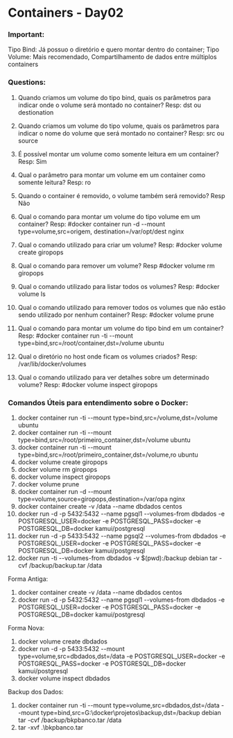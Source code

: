 
# Containers - Day02

### Important:
Tipo Bind: Já possuo o diretório e quero montar dentro do container;
Tipo Volume: Mais recomendado, Compartilhamento de dados entre múltiplos containers

### Questions:
1) Quando criamos um volume do tipo bind, quais os parâmetros para indicar onde o volume será montado no container?
Resp: dst ou destionation

2) Quando criamos um volume do tipo volume, quais os parâmetros para indicar o nome do volume que será montado no container?
Resp: src ou source

3) É possível montar um volume como somente leitura em um container?
Resp: Sim

4) Qual o parâmetro para montar um volume em um container como somente leitura?
Resp: ro

5) Quando o container é removido, o volume também será removido?
Resp Não

6) Qual o comando para montar um volume do tipo volume em um container?
Resp: #docker container run -d --mount type=volume,src=origem, destination=/var/opt/dest nginx

7) Qual o comando utilizado para criar um volume?
Resp: #docker volume create giropops

8) Qual o comando para remover um volume?
Resp #docker volume rm giropops

9) Qual o comando utilizado para listar todos os volumes?
Resp: #docker volume ls

10) Qual o comando utilizado para remover todos os volumes que não estão sendo utilizado por nenhum container?
Resp: #docker volume prune

11) Qual o comando para montar um volume do tipo bind em um container?
Resp: #docker container run -ti --mount type=bind,src=/root/container,dst=/volume ubuntu

12) Qual o diretório no host onde ficam os volumes criados?
Resp: /var/lib/docker/volumes

13) Qual o comando utilizado para ver detalhes sobre um determinado volume?
Resp: #docker volume inspect giropops

### Comandos Úteis para entendimento sobre o Docker:
01) docker container run -ti --mount type=bind,src=/volume,dst=/volume ubuntu
02) docker container run -ti --mount type=bind,src=/root/primeiro_container,dst=/volume ubuntu
03) docker container run -ti --mount type=bind,src=/root/primeiro_container,dst=/volume,ro ubuntu
04) docker volume create giropops
05) docker volume rm giropops
06) docker volume inspect giropops
07) docker volume prune
08) docker container run -d --mount type=volume,source=giropops,destination=/var/opa  nginx
09) docker container create -v /data --name dbdados centos
10) docker run -d -p 5432:5432 --name pgsql1 --volumes-from dbdados -e POSTGRESQL_USER=docker -e POSTGRESQL_PASS=docker -e POSTGRESQL_DB=docker kamui/postgresql
11) docker run -d -p 5433:5432 --name pgsql2 --volumes-from dbdados -e  POSTGRESQL_USER=docker -e POSTGRESQL_PASS=docker -e POSTGRESQL_DB=docker kamui/postgresql
12) docker run -ti --volumes-from dbdados -v $(pwd):/backup debian tar -cvf /backup/backup.tar /data

Forma Antiga:
01) docker container create -v /data --name dbdados centos
02) docker run -d -p 5432:5432 --name pgsql1 --volumes-from dbdados -e POSTGRESQL_USER=docker -e POSTGRESQL_PASS=docker -e POSTGRESQL_DB=docker kamui/postgresql

Forma Nova:
01) docker volume create dbdados
02) docker run -d -p 5433:5432 --mount type=volume,src=dbdados,dst=/data -e POSTGRESQL_USER=docker -e POSTGRESQL_PASS=docker -e POSTGRESQL_DB=docker kamui/postgresql
03) docker volume inspect dbdados

Backup dos Dados:
01) docker container run -ti --mount type=volume,src=dbdados,dst=/data --mount type=bind,src=G:\docker\projetos\backup,dst=/backup debian tar -cvf /backup/bkpbanco.tar /data
02) tar -xvf .\bkpbanco.tar

